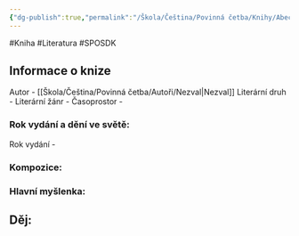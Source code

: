 ```yaml
---
{"dg-publish":true,"permalink":"/Škola/Čeština/Povinná četba/Knihy/Abeceda/","created":"2023-11-28T12:00:38.437+01:00","updated":"2024-03-13T18:28:11.211+01:00"}
---
```


#Kniha #Literatura #SPOSDK
## Informace o knize
Autor - [[Škola/Čeština/Povinná četba/Autoři/Nezval\|Nezval]]
Literární druh - 
Literární žánr - 
Časoprostor -
### Rok vydání a dění ve světě:
Rok vydání -
### Kompozice: 

### Hlavní myšlenka:

## Děj:
